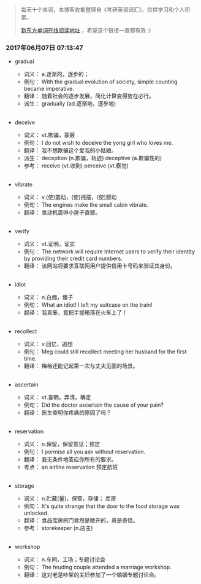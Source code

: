 > 每天十个单词，本博客收集整理自《考研英语词汇》，仅供学习和个人积累。
>
> [新东方单词在线阅读地址](http://download.dogwood.com.cn/online/kychlx/iPhone.html) ，希望这个链接一直都有效 :)

### 2017年06月07日 07:13:47

- gradual 
  * 词义：  a.逐渐的，逐步的；
  * 例句：  With the gradual evolution of society, simple counting became imperative.
  * 翻译：  随着社会的逐步发展，简化计算变得势在必行。
  * 派生：  gradually (ad.逐渐地，逐步地)
  <br>

- deceive
  * 词义：  vt.欺骗，蒙蔽  
  * 例句：  I do not wish to deceive the yong girl who loves me.
  * 翻译：  我不想欺骗这个爱我的小姑娘。
  * 派生：  deception (n.欺骗，轨迹) deceptive (a.欺骗性的)
  * 参考：  receive (vt.收到) perceive (vt.察觉)
  <br>

- vibrate
  * 词义：  v.(使)震动，(使)摇摆，(使)颤动
  * 例句：  The engines make the small cabin vibrate.
  * 翻译：  发动机震得小屋子直颤。
  <br>

- verify
  * 词义：  vt.证明，证实
  * 例句：  The network will require Internet users to verify their identity by providing their credit card numbers.
  * 翻译：  该网站将要求互联网用户提供信用卡号码来验证其身份。
  <br>

- idiot
  * 词义：  n.白痴，傻子
  * 例句：  What an idiot! I left my suitcase on the train!
  * 翻译：  我真笨，竟把手提箱落在火车上了！
  <br>

- recollect
  * 词义：  v.回忆，追想
  * 例句：  Meg could still recollect meeting her husband for the first time.
  * 翻译：  梅格还能记起第一次与丈夫见面的场景。
  <br>

- ascertain
  * 词义：  vt.查明，弄清，确定
  * 例句：  Did the doctor ascertain the cause of your pain?
  * 翻译：  医生查明你疼痛的原因了吗？
  <br>

- reservation
  * 词义：  n.保留，保留意见；预定
  * 例句：  I pormise all you ask without reservation.
  * 翻译：  我无条件地答应你所有的要求。
  * 考点：  an airline reservation 预定航班
  <br>

- storage
  * 词义：  n.贮藏(量)，保管，存储； 库房
  * 例句：  It's quite strange that the door to the food storage was unlocked.
  * 翻译：  食品库房的门竟然是敞开的，真是奇怪。
  * 参考：  storekeeper (n.店主)
  <br>

- workshop
  * 词义：  n.车间，工场；专题讨论会
  * 例句：  The feuding couple attended a marriage workshop.
  * 翻译：  这对老是吵架的夫妇参加了一个婚姻专题讨论会。
  <br>